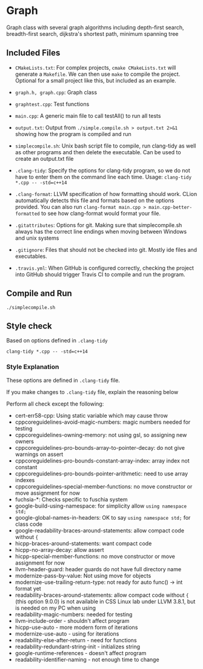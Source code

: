 # Graph

Graph class with several graph algorithms including depth-first search, 
breadth-first search, dijkstra's shortest path, minimum spanning tree


## Included Files

- `CMakeLists.txt`: For complex projects, `cmake CMakeLists.txt` will
  generate a `Makefile`. We can then use `make` to compile the
  project. Optional for a small project like this, but included as an
  example.

- `graph.h, graph.cpp`: Graph class

- `graphtest.cpp`: Test functions

- `main.cpp`: A generic main file to call testAll() to run all tests

- `output.txt`: Output from `./simple.compile.sh > output.txt 2>&1`
showing how the program is compiled and run

- `simplecompile.sh`: Unix bash script file to compile, run clang-tidy
  as well as other programs and then delete the executable. Can be
  used to create an output.txt file

- `.clang-tidy`: Specify the options for clang-tidy program, so we do
  not have to enter them on the command line each time.
  Usage: `clang-tidy *.cpp -- -std=c++14`

- `.clang-format`: LLVM specification of how formatting should work. CLion
automatically detects this file and formats based on the options provided.
You can also run `clang-format main.cpp > main.cpp-better-formatted` to
see how clang-format would format your file.
  
- `.gitattributes`: Options for git. Making sure that simplecompile.sh
  always has the correct line endings when moving between Windows and
  unix systems

- `.gitignore`: Files that should not be checked into git. Mostly ide
  files and executables.

- `.travis.yml`: When GitHub is configured correctly, checking the
  project into GitHub should trigger Travis CI to compile and run the
  program.

## Compile and Run
```
./simplecompile.sh
```


## Style check
Based on options defined in `.clang-tidy`
```
clang-tidy *.cpp -- -std=c++14
```

### Style Explanation
These options are defined in `.clang-tidy` file.

If you make changes to `.clang-tidy` file, explain the reasoning below

Perform all check except the following:

- cert-err58-cpp: Using static variable which may cause throw
- cppcoreguidelines-avoid-magic-numbers: magic numbers needed for testing
- cppcoreguidelines-owning-memory: not using gsl, so assigning new owners
- cppcoreguidelines-pro-bounds-array-to-pointer-decay: do not give warnings on assert
- cppcoreguidelines-pro-bounds-constant-array-index: array index not constant
- cppcoreguidelines-pro-bounds-pointer-arithmetic: need to use array indexes
- cppcoreguidelines-special-member-functions: no move constructor or move assignment for now
- fuchsia-*: Checks specific to fuschia system
- google-build-using-namespace: for simplicity allow `using namespace std;`
- google-global-names-in-headers: OK to say `using namespace std;` for class code
- google-readability-braces-around-statements: allow compact code without `{`
- hicpp-braces-around-statements: want compact code
- hicpp-no-array-decay: allow assert
- hicpp-special-member-functions: no move constructor or move assignment for now
- llvm-header-guard: header guards do not have full directory name
- modernize-pass-by-value: Not using move for objects
- modernize-use-trailing-return-type: not ready for auto func() -> int format yet
- readability-braces-around-statements: allow compact code without `{` (this option
9.0.0) is not available in CSS Linux lab under LLVM 3.8.1, but is needed on my PC when using
- readability-magic-numbers: needed for testing
- llvm-include-order - shouldn't affect program
- hicpp-use-auto - more modern form of iterations
- modernize-use-auto - using for iterations 
- readability-else-after-return - need for functions 
- readability-redundant-string-init - initializes string
- google-runtime-references - doesn't affect program
- readability-identifier-naming - not enough time to change


